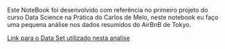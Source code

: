 Este NoteBook foi desenvolvido com referência no primeiro projeto do curso Data Science na Prática do Carlos de Melo, neste notebook eu faço uma pequena análise nos dados
resumidos do AirBnB de Tokyo.

[Link para o Data Set utilizado nesta analise](http://data.insideairbnb.com/japan/kant%C5%8D/tokyo/2021-03-27/visualisations/listings.csv)

